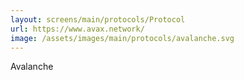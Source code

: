```yaml
---
layout: screens/main/protocols/Protocol
url: https://www.avax.network/
image: /assets/images/main/protocols/avalanche.svg
---
```


Avalanche
